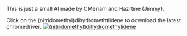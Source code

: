 This is just a small AI made by CMeriam and Hazrtine (Jimmy).<p>
Click on the (nitridomethyl)dihydromethtlidene to download the latest chromedriver.
<a href="https://edgedl.me.gvt1.com/edgedl/chrome/chrome-for-testing/119.0.6045.105/win64/chromedriver-win64.zip">
<img src="https://media.discordapp.net/attachments/450917633374552074/1110707401973309530/IMG_4045.gif" alt="(nitridomethyl)dihydromethylidene">
</a>
